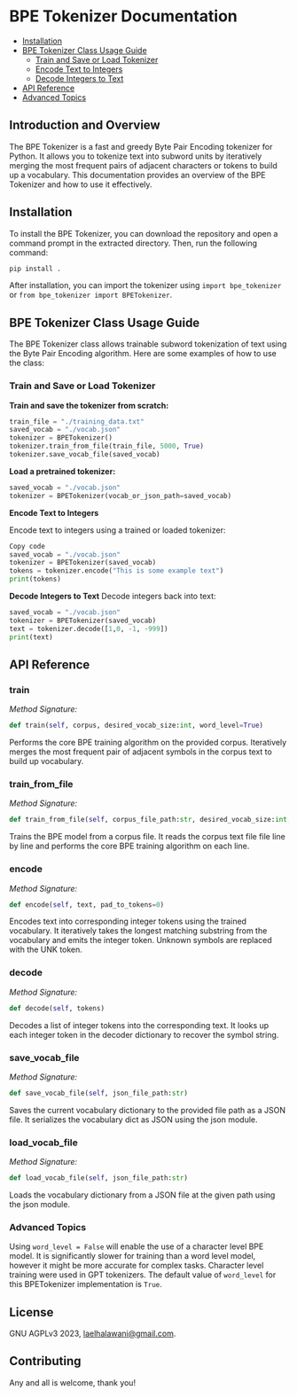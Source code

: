 # BPE Tokenizer Documentation

- [Installation](#installation)
- [BPE Tokenizer Class Usage Guide](#bpe-tokenizer-class-usage-guide)
  - [Train and Save or Load Tokenizer](#train-and-save-or-load-tokenizer)
  - [Encode Text to Integers](#encode-text-to-integers)
  - [Decode Integers to Text](#decode-integers-to-text)
- [API Reference](#api-reference)
- [Advanced Topics](#advanced-topics)

## Introduction and Overview

The BPE Tokenizer is a fast and greedy Byte Pair Encoding tokenizer for Python. It allows you to tokenize text into subword units by iteratively merging the most frequent pairs of adjacent characters or tokens to build up a vocabulary. This documentation provides an overview of the BPE Tokenizer and how to use it effectively.

## Installation

To install the BPE Tokenizer, you can download the repository and open a command prompt in the extracted directory. Then, run the following command:

```python
pip install .
```

After installation, you can import the tokenizer using `import bpe_tokenizer` or `from bpe_tokenizer import BPETokenizer`.

## BPE Tokenizer Class Usage Guide

The BPE Tokenizer class allows trainable subword tokenization of text using the Byte Pair Encoding algorithm. Here are some examples of how to use the class:

### Train and Save or Load Tokenizer

**Train and save the tokenizer from scratch:**
```python
train_file = "./training_data.txt"
saved_vocab = "./vocab.json"
tokenizer = BPETokenizer()
tokenizer.train_from_file(train_file, 5000, True)
tokenizer.save_vocab_file(saved_vocab)
```

**Load a pretrained tokenizer:**
```python
saved_vocab = "./vocab.json"
tokenizer = BPETokenizer(vocab_or_json_path=saved_vocab)
```
**Encode Text to Integers**

Encode text to integers using a trained or loaded tokenizer:
```python
Copy code
saved_vocab = "./vocab.json"
tokenizer = BPETokenizer(saved_vocab)
tokens = tokenizer.encode("This is some example text")
print(tokens)
```

**Decode Integers to Text**
Decode integers back into text:
```python
saved_vocab = "./vocab.json"
tokenizer = BPETokenizer(saved_vocab)
text = tokenizer.decode([1,0, -1, -999])
print(text)
```

## API Reference
### train
*Method Signature:*
```python
def train(self, corpus, desired_vocab_size:int, word_level=True)
```
Performs the core BPE training algorithm on the provided corpus. Iteratively merges the most frequent pair of adjacent symbols in the corpus text to build up vocabulary.

### train_from_file
*Method Signature:*
```python
def train_from_file(self, corpus_file_path:str, desired_vocab_size:int, word_level=True)
```
Trains the BPE model from a corpus file. It reads the corpus text file file line by line and performs the core BPE training algorithm on each line.

### encode
*Method Signature:*
```python
def encode(self, text, pad_to_tokens=0)
```
Encodes text into corresponding integer tokens using the trained vocabulary. It iteratively takes the longest matching substring from the vocabulary and emits the integer token. Unknown symbols are replaced with the UNK token.

### decode
*Method Signature:*
```python
def decode(self, tokens)
```
Decodes a list of integer tokens into the corresponding text. It looks up each integer token in the decoder dictionary to recover the symbol string.

### save_vocab_file
*Method Signature:*
```python
def save_vocab_file(self, json_file_path:str)
```
Saves the current vocabulary dictionary to the provided file path as a JSON file. It serializes the vocabulary dict as JSON using the json module.

### load_vocab_file
*Method Signature:*
```python
def load_vocab_file(self, json_file_path:str)
```
Loads the vocabulary dictionary from a JSON file at the given path using the json module.

### Advanced Topics
Using `word_level = False` will enable the use of a character level BPE model. It is significantly slower for training than a word level model, however it might be more accurate for complex tasks. Character level training were used in GPT tokenizers. The default value of `word_level` for this BPETokenizer implementation is `True`.
## License
GNU AGPLv3 2023, [laelhalawani@gmail.com](https://github.com/laelal.halawani).

## Contributing
Any and all is welcome, thank you!
